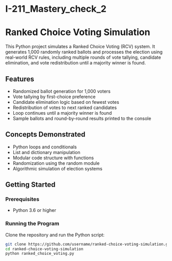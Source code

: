 # I-211_Mastery_check_2

# Ranked Choice Voting Simulation

This Python project simulates a Ranked Choice Voting (RCV) system. It generates 1,000 randomly ranked ballots and processes the election using real-world RCV rules, including multiple rounds of vote tallying, candidate elimination, and vote redistribution until a majority winner is found.

## Features

- Randomized ballot generation for 1,000 voters
- Vote tallying by first-choice preference
- Candidate elimination logic based on fewest votes
- Redistribution of votes to next ranked candidates
- Loop continues until a majority winner is found
- Sample ballots and round-by-round results printed to the console

## Concepts Demonstrated

- Python loops and conditionals
- List and dictionary manipulation
- Modular code structure with functions
- Randomization using the random module
- Algorithmic simulation of election systems

## Getting Started

### Prerequisites

- Python 3.6 or higher

### Running the Program

Clone the repository and run the Python script:

```bash
git clone https://github.com/username/ranked-choice-voting-simulation.git
cd ranked-choice-voting-simulation
python ranked_choice_voting.py
